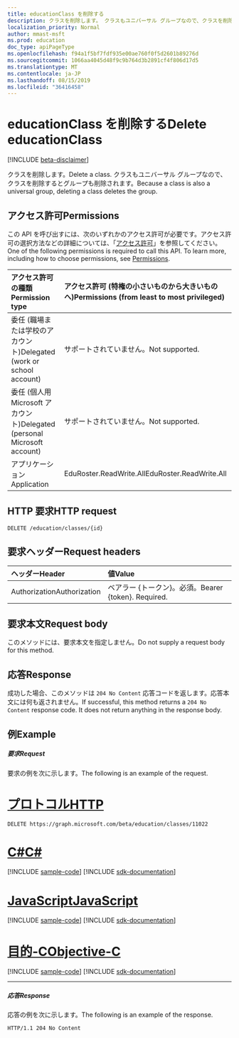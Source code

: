 ```yaml
---
title: educationClass を削除する
description: クラスを削除します。 クラスもユニバーサル グループなので、クラスを削除するとグループも削除されます。
localization_priority: Normal
author: mmast-msft
ms.prod: education
doc_type: apiPageType
ms.openlocfilehash: f94a1f5bf7fdf935e00ae760f0f5d2601b89276d
ms.sourcegitcommit: 1066aa4045d48f9c9b764d3b2891cf4f806d17d5
ms.translationtype: MT
ms.contentlocale: ja-JP
ms.lasthandoff: 08/15/2019
ms.locfileid: "36416458"
---
```

# <a name="delete-educationclass"></a><span data-ttu-id="3b756-104">educationClass を削除する</span><span class="sxs-lookup"><span data-stu-id="3b756-104">Delete educationClass</span></span>

[!INCLUDE [beta-disclaimer](../../includes/beta-disclaimer.md)]

<span data-ttu-id="3b756-105">クラスを削除します。</span><span class="sxs-lookup"><span data-stu-id="3b756-105">Delete a class.</span></span> <span data-ttu-id="3b756-106">クラスもユニバーサル グループなので、クラスを削除するとグループも削除されます。</span><span class="sxs-lookup"><span data-stu-id="3b756-106">Because a class is also a universal group, deleting a class deletes the group.</span></span>

## <a name="permissions"></a><span data-ttu-id="3b756-107">アクセス許可</span><span class="sxs-lookup"><span data-stu-id="3b756-107">Permissions</span></span>
<span data-ttu-id="3b756-p103">この API を呼び出すには、次のいずれかのアクセス許可が必要です。アクセス許可の選択方法などの詳細については、「[アクセス許可](/graph/permissions-reference)」を参照してください。</span><span class="sxs-lookup"><span data-stu-id="3b756-p103">One of the following permissions is required to call this API. To learn more, including how to choose permissions, see [Permissions](/graph/permissions-reference).</span></span>

|<span data-ttu-id="3b756-110">アクセス許可の種類</span><span class="sxs-lookup"><span data-stu-id="3b756-110">Permission type</span></span>      | <span data-ttu-id="3b756-111">アクセス許可 (特権の小さいものから大きいものへ)</span><span class="sxs-lookup"><span data-stu-id="3b756-111">Permissions (from least to most privileged)</span></span>              |
|:--------------------|:---------------------------------------------------------|
|<span data-ttu-id="3b756-112">委任 (職場または学校のアカウント)</span><span class="sxs-lookup"><span data-stu-id="3b756-112">Delegated (work or school account)</span></span> |  <span data-ttu-id="3b756-113">サポートされていません。</span><span class="sxs-lookup"><span data-stu-id="3b756-113">Not supported.</span></span>  |
|<span data-ttu-id="3b756-114">委任 (個人用 Microsoft アカウント)</span><span class="sxs-lookup"><span data-stu-id="3b756-114">Delegated (personal Microsoft account)</span></span> |  <span data-ttu-id="3b756-115">サポートされていません。</span><span class="sxs-lookup"><span data-stu-id="3b756-115">Not supported.</span></span>  |
|<span data-ttu-id="3b756-116">アプリケーション</span><span class="sxs-lookup"><span data-stu-id="3b756-116">Application</span></span> | <span data-ttu-id="3b756-117">EduRoster.ReadWrite.All</span><span class="sxs-lookup"><span data-stu-id="3b756-117">EduRoster.ReadWrite.All</span></span> | 

## <a name="http-request"></a><span data-ttu-id="3b756-118">HTTP 要求</span><span class="sxs-lookup"><span data-stu-id="3b756-118">HTTP request</span></span>
<!-- { "blockType": "ignored" } -->
```http
DELETE /education/classes/{id}

```
## <a name="request-headers"></a><span data-ttu-id="3b756-119">要求ヘッダー</span><span class="sxs-lookup"><span data-stu-id="3b756-119">Request headers</span></span>
| <span data-ttu-id="3b756-120">ヘッダー</span><span class="sxs-lookup"><span data-stu-id="3b756-120">Header</span></span>       | <span data-ttu-id="3b756-121">値</span><span class="sxs-lookup"><span data-stu-id="3b756-121">Value</span></span> |
|:---------------|:--------|
| <span data-ttu-id="3b756-122">Authorization</span><span class="sxs-lookup"><span data-stu-id="3b756-122">Authorization</span></span>  | <span data-ttu-id="3b756-p104">ベアラー {トークン}。必須。</span><span class="sxs-lookup"><span data-stu-id="3b756-p104">Bearer {token}. Required.</span></span>  |

## <a name="request-body"></a><span data-ttu-id="3b756-125">要求本文</span><span class="sxs-lookup"><span data-stu-id="3b756-125">Request body</span></span>
<span data-ttu-id="3b756-126">このメソッドには、要求本文を指定しません。</span><span class="sxs-lookup"><span data-stu-id="3b756-126">Do not supply a request body for this method.</span></span>


## <a name="response"></a><span data-ttu-id="3b756-127">応答</span><span class="sxs-lookup"><span data-stu-id="3b756-127">Response</span></span>
<span data-ttu-id="3b756-p105">成功した場合、このメソッドは `204 No Content` 応答コードを返します。応答本文には何も返されません。</span><span class="sxs-lookup"><span data-stu-id="3b756-p105">If successful, this method returns a `204 No Content` response code. It does not return anything in the response body.</span></span>

## <a name="example"></a><span data-ttu-id="3b756-130">例</span><span class="sxs-lookup"><span data-stu-id="3b756-130">Example</span></span>
##### <a name="request"></a><span data-ttu-id="3b756-131">要求</span><span class="sxs-lookup"><span data-stu-id="3b756-131">Request</span></span>
<span data-ttu-id="3b756-132">要求の例を次に示します。</span><span class="sxs-lookup"><span data-stu-id="3b756-132">The following is an example of the request.</span></span>

# <a name="httptabhttp"></a>[<span data-ttu-id="3b756-133">プロトコル</span><span class="sxs-lookup"><span data-stu-id="3b756-133">HTTP</span></span>](#tab/http)
<!-- {
  "blockType": "request",
  "name": "delete_educationclass"
}-->
```http
DELETE https://graph.microsoft.com/beta/education/classes/11022
```
# <a name="ctabcsharp"></a>[<span data-ttu-id="3b756-134">C#</span><span class="sxs-lookup"><span data-stu-id="3b756-134">C#</span></span>](#tab/csharp)
[!INCLUDE [sample-code](../includes/snippets/csharp/delete-educationclass-csharp-snippets.md)]
[!INCLUDE [sdk-documentation](../includes/snippets/snippets-sdk-documentation-link.md)]

# <a name="javascripttabjavascript"></a>[<span data-ttu-id="3b756-135">JavaScript</span><span class="sxs-lookup"><span data-stu-id="3b756-135">JavaScript</span></span>](#tab/javascript)
[!INCLUDE [sample-code](../includes/snippets/javascript/delete-educationclass-javascript-snippets.md)]
[!INCLUDE [sdk-documentation](../includes/snippets/snippets-sdk-documentation-link.md)]

# <a name="objective-ctabobjc"></a>[<span data-ttu-id="3b756-136">目的-C</span><span class="sxs-lookup"><span data-stu-id="3b756-136">Objective-C</span></span>](#tab/objc)
[!INCLUDE [sample-code](../includes/snippets/objc/delete-educationclass-objc-snippets.md)]
[!INCLUDE [sdk-documentation](../includes/snippets/snippets-sdk-documentation-link.md)]

---

##### <a name="response"></a><span data-ttu-id="3b756-137">応答</span><span class="sxs-lookup"><span data-stu-id="3b756-137">Response</span></span>
<span data-ttu-id="3b756-138">応答の例を次に示します。</span><span class="sxs-lookup"><span data-stu-id="3b756-138">The following is an example of the response.</span></span> 

<!-- {
  "blockType": "response",
  "truncated": true
} -->
```http
HTTP/1.1 204 No Content
```

<!-- uuid: 8fcb5dbc-d5aa-4681-8e31-b001d5168d79
2015-10-25 14:57:30 UTC -->
<!--
{
  "type": "#page.annotation",
  "description": "Delete educationClass",
  "keywords": "",
  "section": "documentation",
  "tocPath": "",
  "suppressions": [
  ]
}
-->
